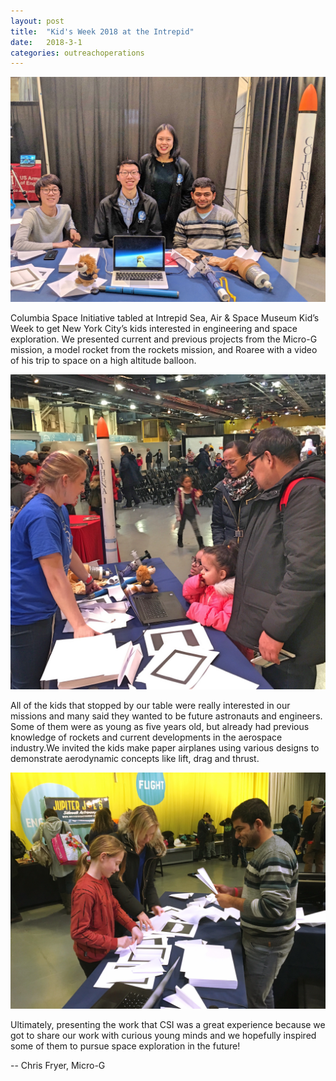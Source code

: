 ```yaml
---
layout: post
title:  "Kid's Week 2018 at the Intrepid"
date:   2018-3-1
categories: outreachoperations
---
```

<p align="center">
	<img src="/assets/media/img/outreach-operations/blog-intrepid-kids-week-2018-1.jpg">
</p>

Columbia Space Initiative tabled at Intrepid Sea, Air & Space Museum Kid’s Week to get New York City’s kids interested in engineering and space exploration. We presented current and previous projects from the Micro-G mission, a model rocket from the rockets mission, and Roaree with a video of his trip to space on a high altitude balloon.

<p align="center">
	<img src="/assets/media/img/outreach-operations/blog-intrepid-kids-week-2018-2.jpg">
</p>

All of the kids that stopped by our table were really interested in our missions and many said they wanted to be future astronauts and engineers. Some of them were as young as five years old, but already had previous knowledge of rockets and current developments in the aerospace industry.We invited the kids make paper airplanes using various designs to demonstrate aerodynamic concepts like lift, drag and thrust.

<p align="center">
	<img src="/assets/media/img/outreach-operations/blog-intrepid-kids-week-2018-3.jpg">
</p>

Ultimately, presenting the work that CSI was a great experience because we got to share our work with curious young minds and we hopefully inspired some of them to pursue space exploration in the future!

-- Chris Fryer, Micro-G
